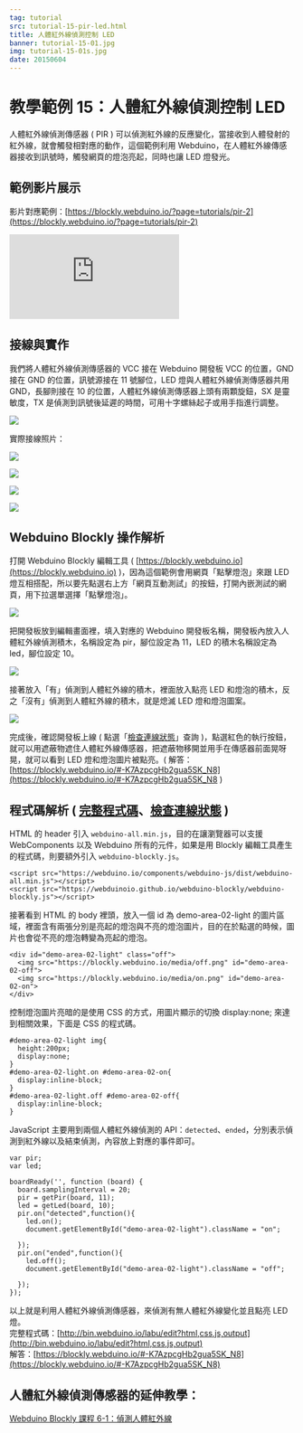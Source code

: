 ```yaml
---
tag: tutorial
src: tutorial-15-pir-led.html
title: 人體紅外線偵測控制 LED
banner: tutorial-15-01.jpg
img: tutorial-15-01s.jpg
date: 20150604
---
```


<!-- @@master  = ../../_layout.html-->

<!-- @@block  =  meta-->

<title>教學範例 15：人體紅外線偵測控制 LED :::: Webduino = Web × Arduino</title>

<meta name="description" content="人體紅外線偵測傳感器 ( PIR ) 可以偵測紅外線的反應變化，當接收到人體發射的紅外線，就會觸發相對應的動作，這個範例利用 Webduino，在人體紅外線傳感器接收到訊號時，觸發網頁的燈泡亮起，同時也讓 LED 燈發光。">

<meta itemprop="description" content="人體紅外線偵測傳感器 ( PIR ) 可以偵測紅外線的反應變化，當接收到人體發射的紅外線，就會觸發相對應的動作，這個範例利用 Webduino，在人體紅外線傳感器接收到訊號時，觸發網頁的燈泡亮起，同時也讓 LED 燈發光。">

<meta property="og:description" content="人體紅外線偵測傳感器 ( PIR ) 可以偵測紅外線的反應變化，當接收到人體發射的紅外線，就會觸發相對應的動作，這個範例利用 Webduino，在人體紅外線傳感器接收到訊號時，觸發網頁的燈泡亮起，同時也讓 LED 燈發光。">

<meta property="og:title" content="教學範例 15：人體紅外線偵測控制 LED" >

<meta property="og:url" content="https://webduino.io/tutorials/tutorial-15-pir-led.html">

<meta property="og:image" content="https://webduino.io/img/tutorials/tutorial-15-01s.jpg">

<meta itemprop="image" content="https://webduino.io/img/tutorials/tutorial-15-01s.jpg">

<include src="../_include-tutorials.html"></include>

<!-- @@close-->

<!-- @@block  =  preAndNext-->

<include src="../_include-tutorials-content.html"></include>

<!-- @@close-->

<!-- @@block  =  tutorials-->

# 教學範例 15：人體紅外線偵測控制 LED

人體紅外線偵測傳感器 ( PIR ) 可以偵測紅外線的反應變化，當接收到人體發射的紅外線，就會觸發相對應的動作，這個範例利用 Webduino，在人體紅外線傳感器接收到訊號時，觸發網頁的燈泡亮起，同時也讓 LED 燈發光。

## 範例影片展示

影片對應範例：[https://blockly.webduino.io/?page=tutorials/pir-2](https://blockly.webduino.io/?page=tutorials/pir-2) 

<iframe class="youtube" src="https://www.youtube.com/embed/3873nza-ywo" frameborder="0" allowfullscreen></iframe>

## 接線與實作

我們將人體紅外線偵測傳感器的 VCC 接在 Webduino 開發板 VCC 的位置，GND 接在 GND 的位置，訊號源接在 11 號腳位，LED 燈與人體紅外線偵測傳感器共用 GND，長腳則接在 10 的位置，人體紅外線偵測傳感器上頭有兩顆旋鈕，SX 是靈敏度，TX 是偵測到訊號後延遲的時間，可用十字螺絲起子或用手指進行調整。

![](../img/tutorials/tutorial-15-02.jpg)

實際接線照片：

![](../img/tutorials/tutorial-15-03.jpg)

![](../img/tutorials/tutorial-15-04.jpg)

![](../img/tutorials/tutorial-15-05.jpg)

![](../img/tutorials/tutorial-15-06.jpg)

## Webduino Blockly 操作解析

打開 Webduino Blockly 編輯工具 ( [https://blockly.webduino.io](https://blockly.webduino.io) )，因為這個範例會用網頁「點擊燈泡」來跟 LED 燈互相搭配，所以要先點選右上方「網頁互動測試」的按鈕，打開內嵌測試的網頁，用下拉選單選擇「點擊燈泡」。

![](../img/tutorials/tutorial-15-07.jpg)

把開發板放到編輯畫面裡，填入對應的 Webduino 開發板名稱，開發板內放入人體紅外線偵測積木，名稱設定為 pir，腳位設定為 11，LED 的積木名稱設定為 led，腳位設定 10。

![](../img/tutorials/tutorial-15-08.jpg)

接著放入「有」偵測到人體紅外線的積木，裡面放入點亮 LED 和燈泡的積木，反之「沒有」偵測到人體紅外線的積木，就是熄滅 LED 燈和燈泡圖案。

![](../img/tutorials/tutorial-15-09.jpg)

完成後，確認開發板上線 ( 點選「[檢查連線狀態](https://webduino.io/device.html)」查詢 )，點選紅色的執行按鈕，就可以用遮蔽物遮住人體紅外線傳感器，把遮蔽物移開並用手在傳感器前面晃呀晃，就可以看到 LED 燈和燈泡圖片被點亮。( 解答：[https://blockly.webduino.io/#-K7AzpcgHb2gua5SK_N8](https://blockly.webduino.io/#-K7AzpcgHb2gua5SK_N8 )

## 程式碼解析 ( [完整程式碼](http://bin.webduino.io/labu/edit?html,css,js,output)、[檢查連線狀態](https://webduino.io/device.html) )

HTML 的 header 引入 `webduino-all.min.js`，目的在讓瀏覽器可以支援 WebComponents 以及 Webduino 所有的元件，如果是用 Blockly 編輯工具產生的程式碼，則要額外引入 `webduino-blockly.js`。

	<script src="https://webduino.io/components/webduino-js/dist/webduino-all.min.js"></script>
	<script src="https://webduinoio.github.io/webduino-blockly/webduino-blockly.js"></script>

接著看到 HTML 的 body 裡頭，放入一個 id 為 demo-area-02-light 的圖片區域，裡面含有兩張分別是亮起的燈泡與不亮的燈泡圖片，目的在於點選的時候，圖片也會從不亮的燈泡轉變為亮起的燈泡。

	<div id="demo-area-02-light" class="off">
	  <img src="https://blockly.webduino.io/media/off.png" id="demo-area-02-off">
	  <img src="https://blockly.webduino.io/media/on.png" id="demo-area-02-on">
	</div>

控制燈泡圖片亮暗的是使用 CSS 的方式，用圖片顯示的切換 display:none; 來達到相關效果，下面是 CSS 的程式碼。

	#demo-area-02-light img{
	  height:200px;
	  display:none;
	}
	#demo-area-02-light.on #demo-area-02-on{
	  display:inline-block;
	}
	#demo-area-02-light.off #demo-area-02-off{
	  display:inline-block;
	}

JavaScript 主要用到兩個人體紅外線偵測的 API：`detected`、`ended`，分別表示偵測到紅外線以及結束偵測，內容放上對應的事件即可。

	var pir;
	var led;

	boardReady('', function (board) {
	  board.samplingInterval = 20;
	  pir = getPir(board, 11);
	  led = getLed(board, 10);
	  pir.on("detected",function(){
	    led.on();
	    document.getElementById("demo-area-02-light").className = "on";

	  });
	  pir.on("ended",function(){
	    led.off();
	    document.getElementById("demo-area-02-light").className = "off";

	  });
	});

以上就是利用人體紅外線偵測傳感器，來偵測有無人體紅外線變化並且點亮 LED 燈。   
完整程式碼：[http://bin.webduino.io/labu/edit?html,css,js,output](http://bin.webduino.io/labu/edit?html,css,js,output)  
解答：[https://blockly.webduino.io/#-K7AzpcgHb2gua5SK_N8](https://blockly.webduino.io/#-K7AzpcgHb2gua5SK_N8)

## 人體紅外線偵測傳感器的延伸教學：

[Webduino Blockly 課程 6-1：偵測人體紅外線](https://blockly.webduino.io/?lang=zh-hant&page=tutorials/pir-1#-JvxRwAXj4ccyigeuI8o)  


<!-- @@close-->